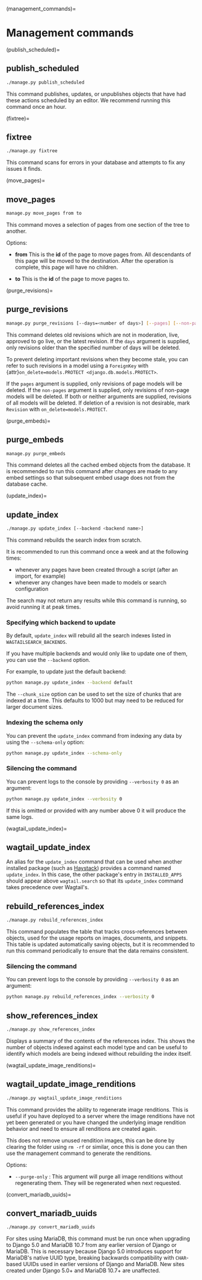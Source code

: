 (management_commands)=

# Management commands

(publish_scheduled)=

## publish_scheduled

```sh
./manage.py publish_scheduled
```

This command publishes, updates, or unpublishes objects that have had these actions scheduled by an editor. We recommend running this command once an hour.

(fixtree)=

## fixtree

```sh
./manage.py fixtree
```

This command scans for errors in your database and attempts to fix any issues it finds.

(move_pages)=

## move_pages

```sh
manage.py move_pages from to
```

This command moves a selection of pages from one section of the tree to another.

Options:

-   **from**
    This is the **id** of the page to move pages from. All descendants of this page will be moved to the destination. After the operation is complete, this page will have no children.

-   **to**
    This is the **id** of the page to move pages to.

(purge_revisions)=

## purge_revisions

```sh
manage.py purge_revisions [--days=<number of days>] [--pages] [--non-pages]
```

This command deletes old revisions which are not in moderation, live, approved to go live, or the latest
revision. If the `days` argument is supplied, only revisions older than the specified number of
days will be deleted.

To prevent deleting important revisions when they become stale, you can refer to such revisions in a model using a `ForeignKey` with {attr}`on_delete=models.PROTECT <django.db.models.PROTECT>`.

If the `pages` argument is supplied, only revisions of page models will be deleted. If the `non-pages` argument is supplied, only revisions of non-page models will be deleted. If both or neither arguments are supplied, revisions of all models will be deleted.
If deletion of a revision is not desirable, mark `Revision` with `on_delete=models.PROTECT`.

(purge_embeds)=

## purge_embeds

```sh
manage.py purge_embeds
```

This command deletes all the cached embed objects from the database. It is recommended to run this command after changes are made to any embed settings so that subsequent embed usage does not from the database cache.

(update_index)=

## update_index

```sh
./manage.py update_index [--backend <backend name>]
```

This command rebuilds the search index from scratch.

It is recommended to run this command once a week and at the following times:

-   whenever any pages have been created through a script (after an import, for example)
-   whenever any changes have been made to models or search configuration

The search may not return any results while this command is running, so avoid running it at peak times.

### Specifying which backend to update

By default, `update_index` will rebuild all the search indexes listed in `WAGTAILSEARCH_BACKENDS`.

If you have multiple backends and would only like to update one of them, you can use the `--backend` option.

For example, to update just the default backend:

```sh
python manage.py update_index --backend default
```

The `--chunk_size` option can be used to set the size of chunks that are indexed at a time. This defaults to
1000 but may need to be reduced for larger document sizes.

### Indexing the schema only

You can prevent the `update_index` command from indexing any data by using the `--schema-only` option:

```sh
python manage.py update_index --schema-only
```

### Silencing the command

You can prevent logs to the console by providing `--verbosity 0` as an argument:

```sh
python manage.py update_index --verbosity 0
```

If this is omitted or provided with any number above 0 it will produce the same logs.

(wagtail_update_index)=

## wagtail_update_index

An alias for the `update_index` command that can be used when another installed package (such as [Haystack](https://haystacksearch.org/)) provides a command named `update_index`. In this case, the other package's entry in `INSTALLED_APPS` should appear above `wagtail.search` so that its `update_index` command takes precedence over Wagtail's.

## rebuild_references_index

```sh
./manage.py rebuild_references_index
```

This command populates the table that tracks cross-references between objects, used for the usage reports on images, documents, and snippets. This table is updated automatically saving objects, but it is recommended to run this command periodically to ensure that the data remains consistent.

### Silencing the command

You can prevent logs to the console by providing `--verbosity 0` as an argument:

```sh
python manage.py rebuild_references_index --verbosity 0
```

## show_references_index

```sh
./manage.py show_references_index
```

Displays a summary of the contents of the references index. This shows the number of objects indexed against each model type and can be useful to identify which models are being indexed without rebuilding the index itself.

(wagtail_update_image_renditions)=

## wagtail_update_image_renditions

```sh
./manage.py wagtail_update_image_renditions
```

This command provides the ability to regenerate image renditions.
This is useful if you have deployed to a server where the image renditions have not yet been generated or you have changed the underlying image rendition behavior and need to ensure all renditions are created again.

This does not remove unused rendition images, this can be done by clearing the folder using `rm -rf` or similar, once this is done you can then use the management command to generate the renditions.

Options:

-   `--purge-only` :
    This argument will purge all image renditions without regenerating them. They will be regenerated when next requested.

(convert_mariadb_uuids)=

## convert_mariadb_uuids

```sh
./manage.py convert_mariadb_uuids
```

For sites using MariaDB, this command must be run once when upgrading to Django 5.0 and MariaDB 10.7 from any earlier version of Django or MariaDB. This is necessary because Django 5.0 introduces support for MariaDB's native UUID type, breaking backwards compatibility with `CHAR`-based UUIDs used in earlier versions of Django and MariaDB. New sites created under Django 5.0+ and MariaDB 10.7+ are unaffected.
